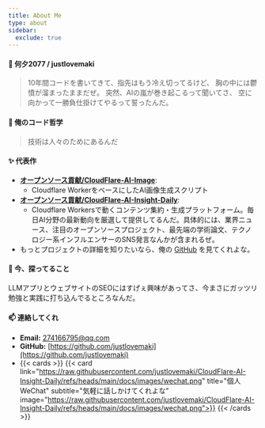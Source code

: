 ```yaml
---
title: About Me
type: about
sidebar:
  exclude: true
---
```

#### 👋 何夕2077 / justlovemaki

> 10年間コードを書いてきて、指先はもう冷え切ってるけど、
> 胸の中には鬱憤が溜まったままだぜ。
> 突然、AIの嵐が巻き起こるって聞いてさ、
> 空に向かって一勝負仕掛けてやるって誓ったんだ。

#### 🚀 俺のコード哲学

> 技術は人々のためにあるんだ

#### ✨ 代表作

*   **[オープンソース貢献/CloudFlare-AI-Image](https://github.com/justlovemaki/CloudFlare-AI-Image)**:
    *   Cloudflare WorkerをベースにしたAI画像生成スクリプト
*   **[オープンソース貢献/CloudFlare-AI-Insight-Daily](https://github.com/justlovemaki/CloudFlare-AI-Insight-Daily)**:
    *   Cloudflare Workersで動くコンテンツ集約・生成プラットフォーム。毎日AI分野の最新動向を厳選して提供してるんだ。具体的には、業界ニュース、注目のオープンソースプロジェクト、最先端の学術論文、テクノロジー系インフルエンサーのSNS発言なんかが含まれるぜ。
*   もっとプロジェクトの詳細を知りたいなら、俺の [GitHub](https://github.com/justlovemaki) を見てくれよな。

#### 🌱 今、探ってること

LLMアプリとウェブサイトのSEOにはすげぇ興味があってさ、今まさにガッツリ勉強と実践に打ち込んでるところなんだ。

#### 📫 連絡してくれ

*   **Email:** [274166795@qq.com](mailto:274166795@qq.com)
*   **GitHub:** [https://github.com/justlovemaki](https://github.com/justlovemaki)
*   {{< cards >}}
    {{< card link="https://raw.githubusercontent.com/justlovemaki/CloudFlare-AI-Insight-Daily/refs/heads/main/docs/images/wechat.png" title="個人WeChat" subtitle="気軽に話しかけてくれよな" image="https://raw.githubusercontent.com/justlovemaki/CloudFlare-AI-Insight-Daily/refs/heads/main/docs/images/wechat.png">}}
    {{< /cards >}}